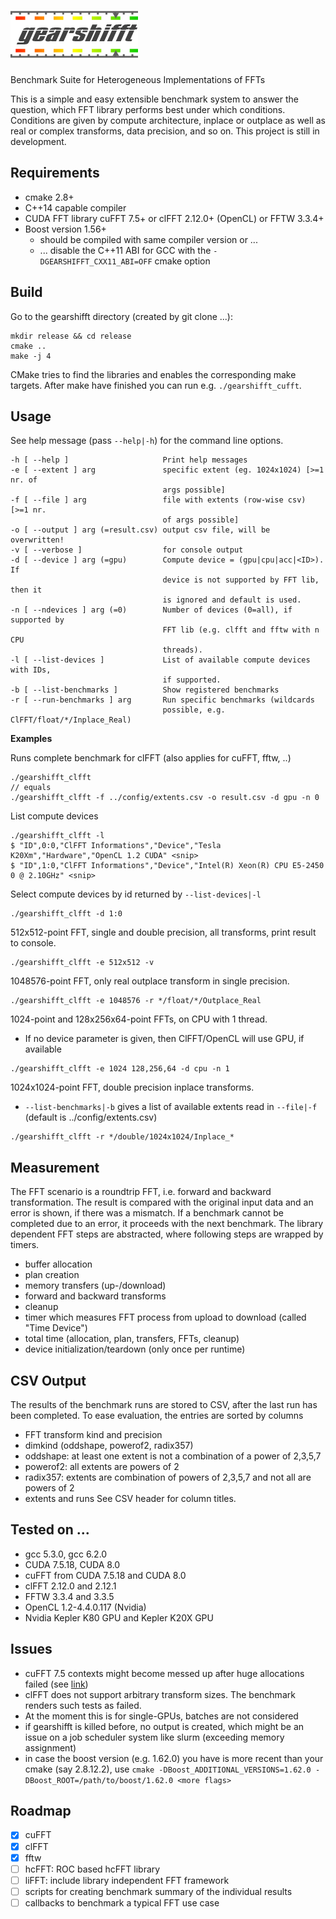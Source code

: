 # ![gearshifft](images/gearshifft_logo_img_100.png)

Benchmark Suite for Heterogeneous Implementations of FFTs

This is a simple and easy extensible benchmark system to answer the question, which FFT library performs best under which conditions.
Conditions are given by compute architecture, inplace or outplace as well as real or complex transforms, data precision, and so on.
This project is still in development. 

## Requirements

- cmake 2.8+
- C++14 capable compiler
- CUDA FFT library cuFFT 7.5+ or clFFT 2.12.0+ (OpenCL) or FFTW 3.3.4+
- Boost version 1.56+
  - should be compiled with same compiler version or ...
  - ... disable the C++11 ABI for GCC with the `-DGEARSHIFFT_CXX11_ABI=OFF` cmake option 

## Build
Go to the gearshifft directory (created by git clone ...):
```
mkdir release && cd release
cmake ..
make -j 4
```
CMake tries to find the libraries and enables the corresponding make targets.
After make have finished you can run e.g. `./gearshifft_cufft`.

## Usage

See help message (pass `--help|-h`) for the command line options.
```
-h [ --help ]                     Print help messages
-e [ --extent ] arg               specific extent (eg. 1024x1024) [>=1 nr. of
                                  args possible]
-f [ --file ] arg                 file with extents (row-wise csv) [>=1 nr.
                                  of args possible]
-o [ --output ] arg (=result.csv) output csv file, will be overwritten!
-v [ --verbose ]                  for console output
-d [ --device ] arg (=gpu)        Compute device = (gpu|cpu|acc|<ID>). If
                                  device is not supported by FFT lib, then it
                                  is ignored and default is used.
-n [ --ndevices ] arg (=0)        Number of devices (0=all), if supported by
                                  FFT lib (e.g. clfft and fftw with n CPU
                                  threads).
-l [ --list-devices ]             List of available compute devices with IDs,
                                  if supported.
-b [ --list-benchmarks ]          Show registered benchmarks
-r [ --run-benchmarks ] arg       Run specific benchmarks (wildcards
                                  possible, e.g. ClFFT/float/*/Inplace_Real)
```
**Examples**

Runs complete benchmark for clFFT (also applies for cuFFT, fftw, ..)
```
./gearshifft_clfft
// equals
./gearshifft_clfft -f ../config/extents.csv -o result.csv -d gpu -n 0
```
List compute devices
```
./gearshifft_clfft -l
$ "ID",0:0,"ClFFT Informations","Device","Tesla K20Xm","Hardware","OpenCL 1.2 CUDA" <snip>
$ "ID",1:0,"ClFFT Informations","Device","Intel(R) Xeon(R) CPU E5-2450 0 @ 2.10GHz" <snip>
```
Select compute devices by id returned by `--list-devices|-l`
```
./gearshifft_clfft -d 1:0
```
512x512-point FFT, single and double precision, all transforms, print result to console.
```
./gearshifft_clfft -e 512x512 -v
```
1048576-point FFT, only real outplace transform in single precision.
```
./gearshifft_clfft -e 1048576 -r */float/*/Outplace_Real
```
1024-point and 128x256x64-point FFTs, on CPU with 1 thread.
- If no device parameter is given, then ClFFT/OpenCL will use GPU, if available
```
./gearshifft_clfft -e 1024 128,256,64 -d cpu -n 1
```
1024x1024-point FFT, double precision inplace transforms.
- `--list-benchmarks|-b` gives a list of available extents read in `--file|-f` (default is ../config/extents.csv)
```
./gearshifft_clfft -r */double/1024x1024/Inplace_*
```

## Measurement

The FFT scenario is a roundtrip FFT, i.e. forward and backward transformation.
The result is compared with the original input data and an error is shown, if there was a mismatch.
If a benchmark cannot be completed due to an error, it proceeds with the next benchmark.
The library dependent FFT steps are abstracted, where following steps are wrapped by timers.
- buffer allocation
- plan creation
- memory transfers (up-/download)
- forward and backward transforms
- cleanup
- timer which measures FFT process from upload to download (called "Time Device")
- total time (allocation, plan, transfers, FFTs, cleanup)
- device initialization/teardown (only once per runtime)

## CSV Output

The results of the benchmark runs are stored to CSV, after the last run has been completed.
To ease evaluation, the entries are sorted by columns 
- FFT transform kind and precision
- dimkind (oddshape, powerof2, radix357)
 - oddshape: at least one extent is not a combination of a power of 2,3,5,7
 - powerof2: all extents are powers of 2
 - radix357: extents are combination of powers of 2,3,5,7 and not all are powers of 2
- extents and runs
See CSV header for column titles.

## Tested on ...

- gcc 5.3.0, gcc 6.2.0
- CUDA 7.5.18, CUDA 8.0
- cuFFT from CUDA 7.5.18 and CUDA 8.0
- clFFT 2.12.0 and 2.12.1
- FFTW 3.3.4 and 3.3.5
- OpenCL 1.2-4.4.0.117 (Nvidia)
- Nvidia Kepler K80 GPU and Kepler K20X GPU

## Issues

- cuFFT 7.5 contexts might become messed up after huge allocations failed (see [link](https://devtalk.nvidia.com/default/topic/956093/gpu-accelerated-libraries/cufft-out-of-memory-yields-quot-irreparable-quot-context/))
- clFFT does not support arbitrary transform sizes. The benchmark renders such tests as failed.
- At the moment this is for single-GPUs, batches are not considered
- if gearshifft is killed before, no output is created, which might be an issue on a job scheduler system like slurm (exceeding memory assignment)
- in case the boost version (e.g. 1.62.0) you have is more recent than your cmake (say 2.8.12.2), use `cmake -DBoost_ADDITIONAL_VERSIONS=1.62.0 -DBoost_ROOT=/path/to/boost/1.62.0 <more flags>`

## Roadmap

- [x] cuFFT
- [x] clFFT
- [x] fftw
- [ ] hcFFT: ROC based hcFFT library
- [ ] liFFT: include library independent FFT framework
- [ ] scripts for creating benchmark summary of the individual results
- [ ] callbacks to benchmark a typical FFT use case
